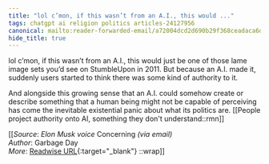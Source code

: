 ```yaml
---
title: "lol c’mon, if this wasn’t from an A.I., this would ..."
tags: chatgpt ai religion politics articles-24127956
canonical: mailto:reader-forwarded-email/a72004dcd2d690b29f368ceadaca6d72
hide_title: true
---
```


lol c’mon, if this wasn’t from an A.I., this would just be one of those lame image sets you’d see on StumbleUpon in 2011. But because an A.I. made it, suddenly users started to think there was some kind of authority to it.

And alongside this growing sense that an A.I. could somehow create or describe something that a human being might not be capable of perceiving has come the inevitable existential panic about what its politics are.
[[People project authority onto AI, something they don't understand::rmn]]


[[_Source_: *Elon Musk voice* Concerning _(via email)_<br>
_Author_: Garbage Day<br>
_More_: [Readwise URL](https://readwise.io/open/471640239){:target="_blank"}
::wrap]]